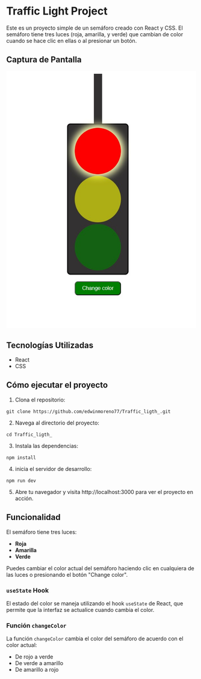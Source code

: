 # Traffic Light Project

Este es un proyecto simple de un semáforo creado con React y CSS. El semáforo tiene tres luces (roja, amarilla, y verde) que cambian de color cuando se hace clic en ellas o al presionar un botón.

## Captura de Pantalla

![Traffic Light](https://github.com/edwinmoreno77/Traffic_ligth_/blob/main/src/assets/traffic_ligth_img.jpg?raw=true)

## Tecnologías Utilizadas

- React
- CSS

## Cómo ejecutar el proyecto

1. Clona el repositorio:

```
git clone https://github.com/edwinmoreno77/Traffic_ligth_.git
```

2. Navega al directorio del proyecto:

```
cd Traffic_ligth_
```

3. Instala las dependencias:

```
npm install
```

4. inicia el servidor de desarrollo:

```
npm run dev
```

5. Abre tu navegador y visita http://localhost:3000 para ver el proyecto en acción.

## Funcionalidad

El semáforo tiene tres luces:

- **Roja**
- **Amarilla**
- **Verde**

Puedes cambiar el color actual del semáforo haciendo clic en cualquiera de las luces o presionando el botón "Change color".

### `useState` Hook

El estado del color se maneja utilizando el hook `useState` de React, que permite que la interfaz se actualice cuando cambia el color.

### Función `changeColor`

La función `changeColor` cambia el color del semáforo de acuerdo con el color actual:

- De rojo a verde
- De verde a amarillo
- De amarillo a rojo
